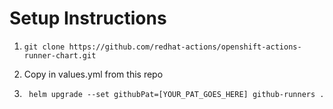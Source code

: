 # Setup Instructions

1. 
    ```shell
    git clone https://github.com/redhat-actions/openshift-actions-runner-chart.git
    ``` 

2. Copy in values.yml from this repo
3. ```shell
    helm upgrade --set githubPat=[YOUR_PAT_GOES_HERE] github-runners .
    ```
